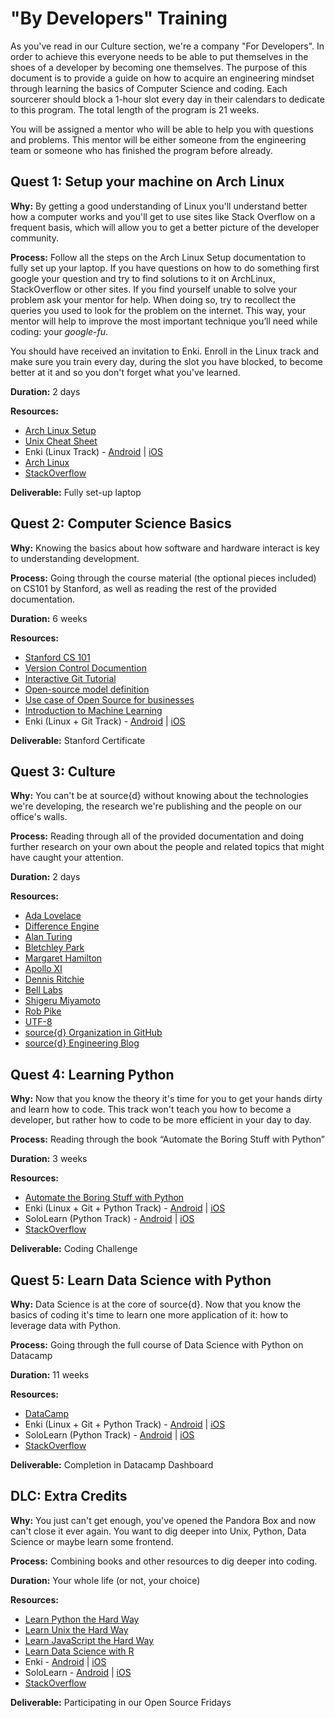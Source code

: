 # "By Developers" Training

As you've read in our Culture section, we're a company "For Developers". In order to achieve this everyone needs to be able to put themselves in the shoes of a developer by becoming one themselves.
The purpose of this document is to provide a guide on how to acquire an engineering mindset through learning the basics of Computer Science and coding. Each sourcerer should block a 1-hour slot every day in their calendars to dedicate to this program. The total length of the program is 21 weeks.

You will be assigned a mentor who will be able to help you with questions and problems. This mentor will be either someone from the engineering team or someone who has finished the program before already.


## Quest 1: Setup your machine on Arch Linux

**Why:** By getting a good understanding of Linux you'll understand better how a computer works and you'll get to use sites like Stack Overflow on a frequent basis, which will allow you to get a better picture of the developer community.

**Process:** Follow all the steps on the Arch Linux Setup documentation to fully set up your laptop. If you have questions on how to do something first google your question and try to find solutions to it on ArchLinux, StackOverflow or other sites. If you find yourself unable to solve your problem ask your mentor for help. When doing so, try to recollect the queries you used to look for the problem on the internet. This way, your mentor will help to improve the most important technique you’ll need while coding: your _google-fu_.

You should have received an invitation to Enki. Enroll in the Linux track and make sure you train every day, during the slot you have blocked, to become better at it and so you don't forget what you've learned.

**Duration:** 2 days

**Resources:**

* [Arch Linux Setup](https://github.com/src-d/tutorial/blob/master/talent/by-developers-training/linux.md)
* [Unix Cheat Sheet](http://cheatsheetworld.com/programming/unix-linux-cheat-sheet/)
* Enki (Linux Track) - [Android](https://play.google.com/store/apps/details?id=com.enki.insights&hl=en) | [iOS](https://itunes.apple.com/us/app/enki-improve-programming-skills-learn-to-code/id993753145?mt=8)
* [Arch Linux](https://wiki.archlinux.org/)
* [StackOverflow](https://stackoverflow.com/)

**Deliverable:** Fully set-up laptop

## Quest 2: Computer Science Basics

**Why:** Knowing the basics about how software and hardware interact is key to understanding development.

**Process:** Going through the course material (the optional pieces included) on CS101 by Stanford, as well as reading the rest of the provided documentation.

**Duration:** 6 weeks

**Resources:**

* [Stanford CS 101](http://online.stanford.edu/course/computer-science-101-self-paced)
* [Version Control Documention](https://www.atlassian.com/git/tutorials/what-is-version-control)
* [Interactive Git Tutorial](https://try.github.io/levels/1/challenges/1)
* [Open-source model definition](https://en.wikipedia.org/wiki/Open-source_model)
* [Use case of Open Source for businesses](https://opensource.org/advocacy/case_for_business.php)
* [Introduction to Machine Learning](http://www.r2d3.us/visual-intro-to-machine-learning-part-1/)
* Enki (Linux + Git Track) - [Android](https://play.google.com/store/apps/details?id=com.enki.insights&hl=en) | [iOS](https://itunes.apple.com/us/app/enki-improve-programming-skills-learn-to-code/id993753145?mt=8)

**Deliverable:** Stanford Certificate

## Quest 3: Culture

**Why:** You can't be at source{d} without knowing about the technologies we're developing, the research we're publishing and the people on our office's walls.

**Process:** Reading through all of the provided documentation and doing further research on your own about the people and related topics that might have caught your attention.

**Duration:** 2 days

**Resources:**

* [Ada Lovelace](https://en.wikipedia.org/wiki/Ada_Lovelace)
* [Difference Engine](https://en.wikipedia.org/wiki/Difference_engine)
* [Alan Turing](https://en.wikipedia.org/wiki/Alan_Turing)
* [Bletchley Park](https://en.wikipedia.org/wiki/Bletchley_Park)
* [Margaret Hamilton](https://en.wikipedia.org/wiki/Margaret_Hamilton_(scientist))
* [Apollo XI](https://en.wikipedia.org/wiki/Apollo_11)
* [Dennis Ritchie](https://en.wikipedia.org/wiki/Dennis_Ritchie)
* [Bell Labs](https://en.wikipedia.org/wiki/Bell_Labs)
* [Shigeru Miyamoto](https://en.wikipedia.org/wiki/Shigeru_Miyamoto)
* [Rob Pike](https://en.wikipedia.org/wiki/Rob_Pike)
* [UTF-8](https://en.wikipedia.org/wiki/UTF-8)
* [source{d} Organization in GitHub](https://github.com/src-d)
* [source{d} Engineering Blog](https://blog.sourced.tech/)

## Quest 4: Learning Python

**Why:** Now that you know the theory it's time for you to get your hands dirty and learn how to code. This track won't teach you how to become a developer, but rather how to code to be more efficient in your day to day.

**Process:** Reading through the book “Automate the Boring Stuff with Python”

**Duration:** 3 weeks

**Resources:**

* [Automate the Boring Stuff with Python](https://automatetheboringstuff.com/)
* Enki (Linux + Git + Python Track) - [Android](https://play.google.com/store/apps/details?id=com.enki.insights&hl=en) | [iOS](https://itunes.apple.com/us/app/enki-improve-programming-skills-learn-to-code/id993753145?mt=8)
* SoloLearn (Python Track) - [Android](https://play.google.com/store/apps/details?id=com.sololearn&hl=en) | [iOS](https://itunes.apple.com/us/app/learn-python-pro/id953972812?mt=8)
* [StackOverflow](https://stackoverflow.com/)

**Deliverable:** Coding Challenge

## Quest 5: Learn Data Science with Python

**Why:** Data Science is at the core of source{d}. Now that you know the basics of coding it's time to learn one more application of it: how to leverage data with Python.

**Process:** Going through the full course of Data Science with Python on Datacamp

**Duration:** 11 weeks

**Resources:**

* [DataCamp](https://www.datacamp.com/courses/tech:python)
* Enki (Linux + Git + Python Track) - [Android](https://play.google.com/store/apps/details?id=com.enki.insights&hl=en) | [iOS](https://itunes.apple.com/us/app/enki-improve-programming-skills-learn-to-code/id993753145?mt=8)
* SoloLearn (Python Track) - [Android](https://play.google.com/store/apps/details?id=com.sololearn&hl=en) | [iOS](https://itunes.apple.com/us/app/learn-python-pro/id953972812?mt=8)
* [StackOverflow](https://stackoverflow.com/)

**Deliverable:** Completion in Datacamp Dashboard

## DLC: Extra Credits

**Why:** You just can't get enough, you've opened the Pandora Box and now can't close it ever again. You want to dig deeper into Unix, Python, Data Science or maybe learn some frontend.

**Process:** Combining books and other resources to dig deeper into coding.

**Duration:** Your whole life (or not, your choice)

**Resources:**

* [Learn Python the Hard Way](https://learnpythonthehardway.org/python3/)
* [Learn Unix the Hard Way](https://learncodethehardway.org/unix/)
* [Learn JavaScript the Hard Way](https://learncodethehardway.org/javascript/)
* [Learn Data Science with R](https://www.datacamp.com/courses/tech:r)
* Enki - [Android](https://play.google.com/store/apps/details?id=com.enki.insights&hl=en) | [iOS](https://itunes.apple.com/us/app/enki-improve-programming-skills-learn-to-code/id993753145?mt=8)
* SoloLearn - [Android](https://play.google.com/store/apps/details?id=com.sololearn&hl=en) | [iOS](https://itunes.apple.com/us/app/learn-python-pro/id953972812?mt=8)
* [StackOverflow](https://stackoverflow.com/)

**Deliverable:** Participating in our Open Source Fridays
